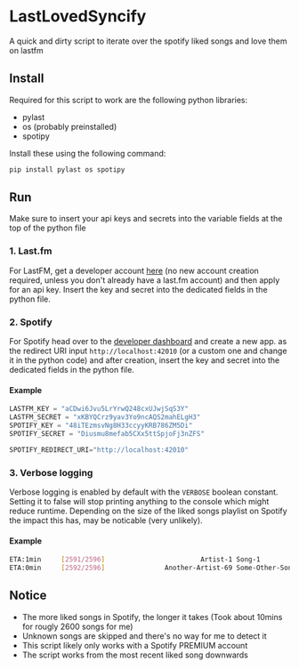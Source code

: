 # LastLovedSyncify
A quick and dirty script to iterate over the spotify liked songs and love them on lastfm

## Install
Required for this script to work are the following python libraries:
- pylast
- os (probably preinstalled)
- spotipy

Install these using the following command:
```sh
pip install pylast os spotipy
```

## Run
Make sure to insert your api keys and secrets into the variable fields at the top of the python file

### 1. Last.fm
For LastFM, get a developer account [here](https://www.last.fm/api/account/create) (no new account creation required, unless you don't already have a last.fm account) and then apply for an api key. Insert the key and secret into the dedicated fields in the python file.

### 2. Spotify
For Spotify head over to the [developer dashboard](https://developer.spotify.com/dashboard) and create a new app. as the redirect URI input `http://localhost:42010` (or a custom one and change it in the python code) and after creation, insert the key and secret into the dedicated fields in the python file.

#### Example
```py
LASTFM_KEY = "aCDwi6Jvu5LrYrwQ248cxUJwjSqS3Y"
LASTFM_SECRET = "xKBYQCrz9yav3Yo9ncAQS2mahELgH3"
SPOTIFY_KEY = "48iTEzmsvNg8H33ccyyKRB786ZM5Di"
SPOTIFY_SECRET = "Diusmu8mefab5CXx5ttSpjoFj3nZFS"

SPOTIFY_REDIRECT_URI="http://localhost:42010"
```

### 3. Verbose logging
Verbose logging is enabled by default with the `VERBOSE` boolean constant. Setting it to false will stop printing anything to the console which might reduce runtime. Depending on the size of the liked songs playlist on Spotify the impact this has, may be noticable (very unlikely).

#### Example
```sh
ETA:1min     [2591/2596]                        Artist-1 Song-1
ETA:0min     [2592/2596]               Another-Artist-69 Some-Other-Song-420
```

## Notice
- The more liked songs in Spotify, the longer it takes (Took about 10mins for rougly 2600 songs for me)
- Unknown songs are skipped and there's no way for me to detect it
- This script likely only works with a Spotify PREMIUM account
- The script works from the most recent liked song downwards
